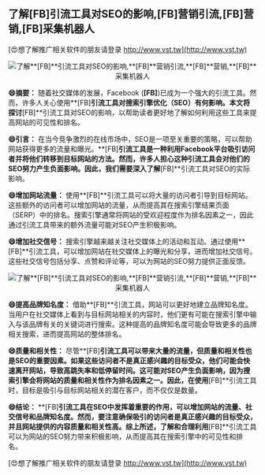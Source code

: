 ## **了解**[FB]**引流工具对SEO的影响,**[FB]**营销引流,**[FB]**营销,**[FB]**采集机器人**

[😍想了解推广相关软件的朋友请登录 http://www.vst.tw](http://www.vst.tw)

 <center><img src="https://vst.tw/MP4/tuiguang/png/4.png" alt="了解**[FB]**引流工具对SEO的影响,**[FB]**营销引流,**[FB]**营销,**[FB]**采集机器人"></center>

**😄摘要：**
随着社交媒体的发展，Facebook (**[FB]**)已成为一个强大的引流工具。然而，许多人关心使用**[FB]**引流工具对搜索引擎优化（SEO）有何影响。本文将探讨**[FB]**引流工具对SEO的影响，以帮助读者更好地了解如何利用这些工具来提高网站的可见性和排名。

**😄引言：**
在当今竞争激烈的在线市场中，SEO是一项至关重要的策略，可以帮助网站获得更多的流量和曝光。**[FB]**引流工具是一种利用Facebook平台吸引访问者并将他们转移到目标网站的方法。然而，许多人担心这种引流工具会对他们的SEO努力产生负面影响。因此，我们需要深入了解**[FB]**引流工具对SEO的实际影响。

**😄增加网站流量：**
使用**[FB]**引流工具可以将大量的访问者引导到目标网站。这些额外的访问者可以增加网站的流量，从而提高其在搜索引擎结果页面（SERP）中的排名。搜索引擎通常将网站的受欢迎程度作为排名因素之一，因此通过引流工具带来的额外流量可能对SEO产生积极影响。

**😄增加社交信号：**
搜索引擎越来越关注社交媒体上的活动和互动。通过使用**[FB]**引流工具，可以增加网站在社交媒体上的曝光和分享，进而增加社交信号。这些社交信号包括分享、点赞和评论等，可以为网站的SEO努力提供正面反馈。

 <center><img src="https://vst.tw/MP4/tuiguang/png/4.png" alt="了解**[FB]**引流工具对SEO的影响,**[FB]**营销引流,**[FB]**营销,**[FB]**采集机器人"></center>

**😄提高品牌知名度：**
借助**[FB]**引流工具，网站可以更好地建立品牌知名度。当用户在社交媒体上看到与目标网站相关的内容时，他们更有可能在搜索引擎中输入与该品牌有关的关键词进行搜索。这种提高的品牌知名度可能会导致更多的品牌相关搜索，进而提高网站的整体排名。

**😄质量和相关性：**
尽管**[FB]**引流工具可以带来大量的流量，但质量和相关性也是SEO的重要因素。如果这些访问者不是真正感兴趣的目标受众，他们可能会快速离开网站，导致高跳失率和低停留时间。这可能对SEO产生负面影响，因为搜索引擎会将网站的质量和相关性作为排名因素之一。因此，在使用**[FB]**引流工具时，目标是吸引与目标网站相关的潜在客户，而不仅仅是数量。

**😄结论：**
**[FB]**引流工具在SEO中发挥着重要的作用，可以增加网站的流量、社交信号和品牌知名度。然而，要注意确保吸引的访问者是真正感兴趣的目标受众，并且网站提供的内容质量和相关性高。综上所述，了解和合理利用**[FB]**引流工具可以为网站的SEO努力带来积极影响，从而提高其在搜索引擎中的可见性和排名。

[😍想了解推广相关软件的朋友请登录 http://www.vst.tw](http://www.vst.tw)



